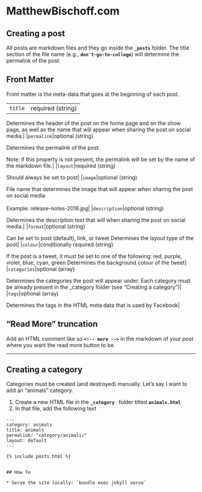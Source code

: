 MatthewBischoff.com
=======================

## Creating a post

All posts are markdown files and they go inside the **`_posts`** folder. The title section of the file name (e.g., **`don't-go-to-college`**) will determine the permalink of the post.

## Front Matter

Front matter is the meta-data that goes at the beginning of each post.


|||
|--- |--- |
|`title`|required (string)

Determines the header of the post on the home page and on the show page, as well as the name that will appear when sharing the post on social media.|
|`permalink`|optional (string)

Determines the permalink of the post.

Note: if this property is not present, the permalink will be set by the name of the markdown file.|
|`layout`|required (string)

Should always be set to post|
|`image`|optional (string)

File name that determines the image that will appear when sharing the post on social media \
 \
Example: release-notes-2016.jpg|
|`description`|optional (string)

Determines the description text that will when sharing the post on social media.|
|`format`|optional (string)

Can be set to post (default), link, or tweet
Determines the layout type of the post|
|`colour`|conditionally required (string)

If the post is a tweet, it must be set to one of the following: red, purple, violet, blue, cyan, green
Determines the background colour of the tweet|
|`categories`|optional (array)

Determines the categories the post will appear under. Each category must be already present in the _category folder (see “Creating a category”)|
|`tags`|optional (array)

Determines the tags in the HTML meta data that is used by Facebook|


## “Read More” truncation

Add an HTML comment like so **`<!-- more -->`** in the markdown of your post where you want the read more button to be.

---

## Creating a category

Categories must be created (and destroyed) manually. Let’s say I want to add an “animals” category.

1. Create a new HTML file in the **`_category `** folder titled **`animals.html`**
2. In that file, add the following text


```
---
category: animals
title: animals
permalink: "category/animals/"
layout: default
---

{% include posts.html %}


## How To

* Serve the site locally: `bundle exec jekyll serve`
